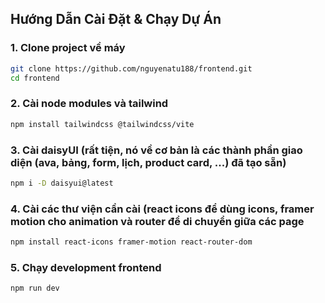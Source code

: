 ## Hướng Dẫn Cài Đặt & Chạy Dự Án

### 1. Clone project về máy
```bash
git clone https://github.com/nguyenatu188/frontend.git
cd frontend
```

### 2. Cài node modules và tailwind
```bash
npm install tailwindcss @tailwindcss/vite 
```

### 3. Cài daisyUI (rất tiện, nó về cơ bản là các thành phần giao diện (ava, bảng, form, lịch, product card, ...) đã tạo sẵn)
```bash
npm i -D daisyui@latest
```

### 4. Cài các thư viện cần cài (react icons để dùng icons, framer motion cho animation và router để di chuyển giữa các page
```bash
npm install react-icons framer-motion react-router-dom
```

### 5. Chạy development frontend
```bash
npm run dev
```
